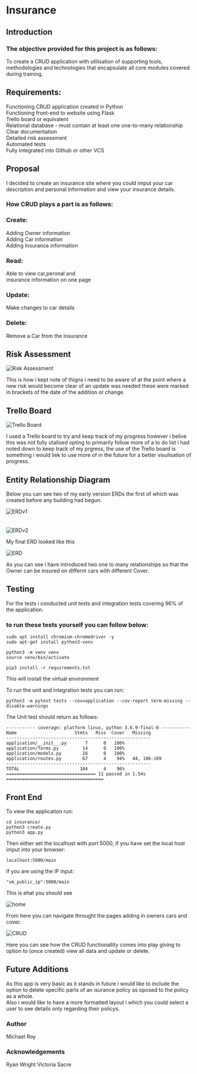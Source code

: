 # Insurance

## Introduction

### The objective provided for this project is as follows:

To create a CRUD application with utilisation of supporting tools, methodologies and technologies that encapsulate all core modules covered during training.

## Requirements:

Functioning CRUD application created in Python<br>
Functioning front-end to website using Flask<br>
Trello board or equivalent<br>
Relational database - must contain at least one one-to-many relationship<br>
Clear documentation<br>
Detailed risk assessment<br>
Automated tests<br>
Fully integrated into Github or other VCS<br>

## Proposal

I decided to create an insurance site where you could imput your car description and personal information and view your insurance details.

###  How CRUD plays a part is as follows:

### Create:
Adding Owner information <br>
Adding Car information<br>
Adding Insurance information
    
### Read:
Able to view car,peronal and <br>
insurance information on one page

### Update:
Make changes to car details
    

### Delete:
Remove a Car from the insurance


## Risk Assessment

![Risk Assessment](images/risk_assesment.png)

This is how i kept note of thigns i need to be aware of at the point where a new risk would become clear of an update was needed these were marked in brackets of the date of the addition or change.

## Trello Board

![Trello Board](images/Trello.png)

I used a Trello board to try and keep track of my progress however i belive this was not fully utalised opting to primarily follow more of a to do list i had noted down to keep track of my prgress, the use of the Trello board is something i would liek to use more of in the future for a better visulisation of progress.

## Entity Relationship Diagram 

Below you can see two of my early version ERDs the first of which was created before any building had begun.

![ERDv1](images/ERD_concept_v1.png)<br><br><br>
![ERDv2](images/ERD_concept_v2.png)

My final ERD looked like this

![ERD](images/ERD.png)

As you can see i have introduced two one to many relationships so that the Owner can be insured on differnt cars with different Cover.

## Testing

For the tests i conducted unit tests and integration tests covering 96% of the application.

### to run these tests yourself you can follow below:

    sudo apt install chromium-chromedriver -y
    sudo apt-get install python3-venv

    python3 -m venv venv
    source venv/bin/activate

    pip3 install -r requirements.txt

This will install the virtual environment

To run the unit and integration tests you can run:

    python3 -m pytest tests --cov=application --cov-report term-missing --disable-warnings
The Unit test should return as follows:

    ----------- coverage: platform linux, python 3.6.9-final-0 -----------
    Name                      Stmts   Miss  Cover   Missing
    -------------------------------------------------------
    application/__init__.py       7      0   100%
    application/forms.py         14      0   100%
    application/models.py        16      0   100%
    application/routes.py        67      4    94%   44, 106-109
    -------------------------------------------------------
    TOTAL                       104      4    96%
    ================================== 11 passed in 1.54s =====================================


## Front End

To view the application run:

    cd insurance/
    python3 create.py
    python3 app.py

Then either set the localhost with port 5000, if you have set the local host imput into your browser:

    localhost:5000/main

If you are using the IP input:

    "vm_public_ip":5000/main

This is ehat you should see

![home](images/home_page.png)

From here you can navigate throught the pages adding in owners cars and cover.

![CRUD](images/CRUD.png)

Here you can see how the CRUD functionallity comes into play giving to option to (once created) view all data and update or delete.

## Future Additions

As this app is very basic as it stands in future i would like to include the option to delete specific parts of an isurance policy as oposed to the policy as a whole.<br>
Also i would like to have a more formatted layout i which you could select a user to see details only regarding their policys.

### Author

Michael Roy

### Acknowledgements

Ryan Wright
Victoria Sacre